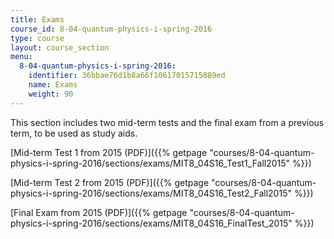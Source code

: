 ```yaml
---
title: Exams
course_id: 8-04-quantum-physics-i-spring-2016
type: course
layout: course_section
menu:
  8-04-quantum-physics-i-spring-2016:
    identifier: 36bbae76d1b8a66f10617015715889ed
    name: Exams
    weight: 90
---
```

This section includes two mid-term tests and the final exam from a previous term, to be used as study aids.

[Mid-term Test 1 from 2015 (PDF)]({{% getpage "courses/8-04-quantum-physics-i-spring-2016/sections/exams/MIT8_04S16_Test1_Fall2015" %}})

[Mid-term Test 2 from 2015 (PDF)]({{% getpage "courses/8-04-quantum-physics-i-spring-2016/sections/exams/MIT8_04S16_Test2_Fall2015" %}})

[Final Exam from 2015 (PDF)]({{% getpage "courses/8-04-quantum-physics-i-spring-2016/sections/exams/MIT8_04S16_FinalTest_2015" %}})
